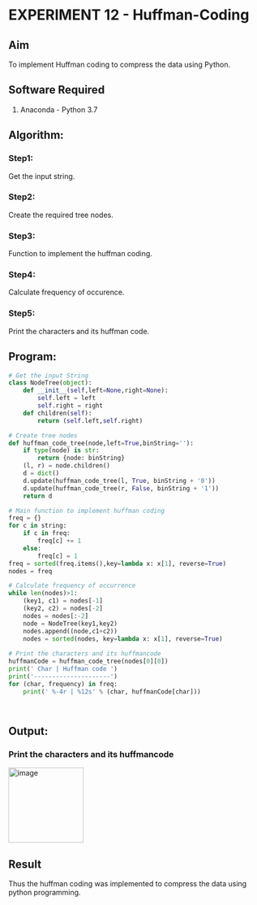 # EXPERIMENT 12 - Huffman-Coding
## Aim
To implement Huffman coding to compress the data using Python.

## Software Required
1. Anaconda - Python 3.7

## Algorithm:
### Step1:
Get the input string.
### Step2:
Create the required tree nodes.
### Step3:
Function to implement the huffman coding.
### Step4:
Calculate frequency of occurence.
### Step5:
Print the characters and its huffman code.

## Program:

``` Python
# Get the input String
class NodeTree(object):
    def __init__(self,left=None,right=None):
        self.left = left
        self.right = right
    def children(self):
        return (self.left,self.right)

# Create tree nodes
def huffman_code_tree(node,left=True,binString=''):
    if type(node) is str:
        return {node: binString}
    (l, r) = node.children()
    d = dict()
    d.update(huffman_code_tree(l, True, binString + '0'))
    d.update(huffman_code_tree(r, False, binString + '1'))
    return d

# Main function to implement huffman coding
freq = {}
for c in string:
    if c in freq:
        freq[c] += 1
    else:
        freq[c] = 1
freq = sorted(freq.items(),key=lambda x: x[1], reverse=True)
nodes = freq

# Calculate frequency of occurrence
while len(nodes)>1:
    (key1, c1) = nodes[-1]
    (key2, c2) = nodes[-2]
    nodes = nodes[:-2]
    node = NodeTree(key1,key2)
    nodes.append((node,c1+c2))
    nodes = sorted(nodes, key=lambda x: x[1], reverse=True)
    
# Print the characters and its huffmancode
huffmanCode = huffman_code_tree(nodes[0][0])
print(' Char | Huffman code ')
print('---------------------')
for (char, frequency) in freq:
    print(' %-4r | %12s' % (char, huffmanCode[char]))




```
## Output:

### Print the characters and its huffmancode
<img width="148" alt="image" src="https://github.com/Shavedha/Huffman-Coding/assets/93427376/d35a1207-891a-4b01-9e22-37b3aac69948">

## Result
Thus the huffman coding was implemented to compress the data using python programming.
